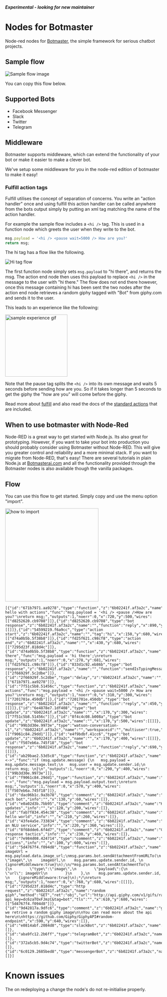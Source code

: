 ***Experimental - looking for new maintainer***

# Nodes for Botmaster

Node-red nodes for [Botmaster](http://botmasterai.com/), the simple framework for serious chatbot projects.

## Sample flow

![Sample flow image](https://raw.githubusercontent.com/botmasterai/node-red-contrib-botmaster/master/images/sample%20flow.png)

You can copy this flow below.

## Supported Bots

* Facebook Messenger
* Slack
* Twitter
* Telegram

## Middleware

Botmaster supports middleware, which can extend the functionality of your bot or make it easier to make a clever bot.

We've setup some middleware for you in the node-red edition of botmaster to make it easy!

### Fulfill action tags

Fulfill utilises the concept of separation of concerns. You write an "action handler" once and using fulfill this action handler can be called anywhere from the bots output simply by putting an xml tag matching the name of the action handler.


For example the sample flow includes a `<hi />` tag. This is used in a function node which greets the user when they write to the bot.

```js
msg.payload = '<hi /> <pause wait=5000 /> How are you?'
return msg;
```

The hi tag has a flow like the following.

![Hi tag flow](https://raw.githubusercontent.com/botmasterai/node-red-contrib-botmaster/master/images/action%20tag.png)

The first function node simply sets `msg.payload` to "hi there", and returns the msg. The action end node then uses this payload to replace `<hi />` in the message to the user with "hi there." The flow does not end there however, once this message containing hi has been sent the two nodes after the action end node retrieves a random giphy tagged with "Bot" from giphy.com and sends it to the user.

This leads to an experience like the following:

<img src="https://raw.githubusercontent.com/botmasterai/node-red-contrib-botmaster/master/images/sample%20experience.gif" width="200px" alt="sample experience gif" />

Note that the pause tag splits the `<hi />` into its own message and waits 5 seconds before sending how are you. So if it takes longer than 5 seconds to get the giphy the "how are you" will come before the giphy.

Read more about [fulfill](http://botmasterai.com/tutorials/using-fulfill/) and also read the docs of the [standard actions](https://github.com/botmasterai/botmaster-fulfill-actions) that are included.



## When to use botmaster with Node-Red

Node-RED is a great way to get started with Node.js. Its also great for prototyping. However, if you want to take your bot into production you should probably consider using Botmaster without Node-RED. This will give you greater control and reliability and a more minimal stack. If you want to migrate from Node-RED, that's easy! There are several tutorials in plain Node.js at [Botmasterai.com](http://botmasterai.com/) and all the functionality provided through the Botmaster nodes is also available though the vanilla packages.

## Flow

You can use this flow to get started. Simply copy and use the menu option "import".

<img src="https://raw.githubusercontent.com/botmasterai/node-red-contrib-botmaster/master/images/import%20flow.png" width="300px" alt="how to import" />

```
[{"id":"671b7971.aa9278","type":"function","z":"6b02241f.af3a2c","name":"say hello with actions","func":"msg.payload = '<hi /> <pause />How are you?'\nreturn msg;","outputs":1,"noerr":0,"x":720,"y":500,"wires":[["d8252620.cb9708"]]},{"id":"d8252620.cb9708","type":"bot response","z":"6b02241f.af3a2c","name":"","function":"reply","x":890,"y":500,"wires":[[]]},{"id":"54599219.f6a9cc","type":"action start","z":"6b02241f.af3a2c","name":"","tag":"hi","x":150,"y":680,"wires":[["d74a0b5b.5f38b8"]]},{"id":"fd25f621.c98cf8","type":"action end","z":"6b02241f.af3a2c","name":"","x":430,"y":680,"wires":[["7295d23f.818d4c"]]},{"id":"d74a0b5b.5f38b8","type":"function","z":"6b02241f.af3a2c","name":"hi there","func":"msg.payload = 'hi there';\nreturn msg;","outputs":1,"noerr":0,"x":278,"y":681,"wires":[["fd25f621.c98cf8"]]},{"id":"833d1c92.eb86b","type":"bot response","z":"6b02241f.af3a2c","name":"","function":"sendIsTypingMessageTo","x":350,"y":500,"wires":[["2f66929f.5c2dbe"]]},{"id":"2f66929f.5c2dbe","type":"delay","z":"6b02241f.af3a2c","name":"","pauseType":"delay","timeout":"5","timeoutUnits":"seconds","rate":"1","nbRateUnits":"1","rateUnits":"second","randomFirst":"1","randomLast":"5","randomUnits":"seconds","drop":false,"x":540,"y":500,"wires":[["671b7971.aa9278"]]},{"id":"7f51c5b8.51456c","type":"function","z":"6b02241f.af3a2c","name":"hello actions","func":"msg.payload = '<hi /> <pause wait=5000 /> How are you?'\nreturn msg;","outputs":1,"noerr":0,"x":310,"y":300,"wires":[["7201701e.450db"]]},{"id":"7201701e.450db","type":"bot response","z":"6b02241f.af3a2c","name":"","function":"reply","x":450,"y":300,"wires":[[]]},{"id":"6e4878e7.1df408","type":"bot update","z":"6b02241f.af3a2c","name":"","x":170,"y":300,"wires":[["7f51c5b8.51456c"]]},{"id":"8f4c4c08.b008a","type":"bot update","z":"6b02241f.af3a2c","name":"","x":170,"y":500,"wires":[[]]},{"id":"99b3d30e.9973e","type":"watson-conversation-v1","z":"6b02241f.af3a2c","name":"","workspaceid":"","multiuser":true,"context":true,"x":430,"y":400,"wires":[["f9061c84.29dd1"]]},{"id":"e4f9bdbf.41cc6","type":"bot update","z":"6b02241f.af3a2c","name":"","x":170,"y":400,"wires":[[]]},{"id":"f507eb6a.745f18","type":"bot response","z":"6b02241f.af3a2c","name":"","function":"reply","x":690,"y":400,"wires":[[]]},{"id":"ab29bae2.53d5c8","type":"function","z":"6b02241f.af3a2c","name":"<->","func":"if (msg.update.message) {\n   msg.payload = msg.update.message.text;\n   msg.user = msg.update.sender.id;\n   return msg; \n}\n","outputs":1,"noerr":0,"x":290,"y":400,"wires":[["99b3d30e.9973e"]]},{"id":"f9061c84.29dd1","type":"function","z":"6b02241f.af3a2c","name":"<->","func":"msg.payload = msg.payload.output.text;\nreturn msg;","outputs":1,"noerr":0,"x":570,"y":400,"wires":[["f507eb6a.745f18"]]},{"id":"dac06b1c.9a3b78","type":"comment","z":"6b02241f.af3a2c","name":"Configure each bot","info":"","x":130,"y":60,"wires":[]},{"id":"e0a02d3b.7bb95","type":"comment","z":"6b02241f.af3a2c","name":"Handling updates","info":"","x":120,"y":200,"wires":[]},{"id":"fab7f834.454c38","type":"comment","z":"6b02241f.af3a2c","name":"Simple hello world","info":"","x":210,"y":260,"wires":[]},{"id":"43fe4a5e.733834","type":"comment","z":"6b02241f.af3a2c","name":"Using an NLU service","info":"","x":220,"y":360,"wires":[]},{"id":"8f68dde6.6f4d7","type":"comment","z":"6b02241f.af3a2c","name":"Chaining response tactics","info":"","x":230,"y":460,"wires":[]},{"id":"7e984d08.424714","type":"comment","z":"6b02241f.af3a2c","name":"Defining actions","info":"","x":100,"y":600,"wires":[]},{"id":"5d4767f4.f094d8","type":"function","z":"6b02241f.af3a2c","name":"sendUrl","func":"var imageUrl = msg.payload.data.image_url;\nmsg.params.bot.sendAttachmentFromURLTo(\n    \"image\",\n    imageUrl,\n    msg.params.update.sender.id, \n    {ignoreMiddleware:true}\n);\n/*msg.params.bot.sendAttachmentTo(\n    {\n        \"type\":\"image\",\n        \"payload\":{\n            \"url\": imageUrl\n        }\n    },\n    msg.params.update.sender.id, \n    {ignoreMiddleware:true}\n);*/\nreturn msg;","outputs":1,"noerr":0,"x":760,"y":680,"wires":[[]]},{"id":"7295d23f.818d4c","type":"http request","z":"6b02241f.af3a2c","name":"random giph","method":"GET","ret":"obj","url":"http://api.giphy.com/v1/gifs/random?api_key=dc6zaTOxFJmzC&tag=bot","tls":"","x":610,"y":680,"wires":[["5d4767f4.f094d8"]]},{"id":"9d42817a.9dfc6","type":"comment","z":"6b02241f.af3a2c","name":"giphy","info":"Here we retrive a random giphy image\n\nYou can read more about the api here\n\nhttps://github.com/Giphy/GiphyAPI#random-endpoint","x":590,"y":640,"wires":[]},{"id":"e0814abf.2084d8","type":"slackBot","z":"6b02241f.af3a2c","name":"","clientId":"","clientSecret":"","webhookEndpoint":"","x":380,"y":140,"wires":[]},{"id":"aba9fc12.2b6ff","type":"telegramBot","z":"6b02241f.af3a2c","name":"","authToken":"","webhookEndpoint":"","x":550,"y":140,"wires":[]},{"id":"372a5cb5.9d4c74","type":"twitterBot","z":"6b02241f.af3a2c","name":"","consumerKey":"","consumerSecret":"","accessToken":"","accessTokenSecret":"","x":700,"y":140,"wires":[]},{"id":"6c0129.2685bed8","type":"messengerBot","z":"6b02241f.af3a2c","name":"","verifyToken":"","pageToken":"","fbAppSecret":"","webhookEndpoint":"/","x":220,"y":140,"wires":[]}]
```

# Known issues

The on redeploying a change the node's do not re-initialise properly.
